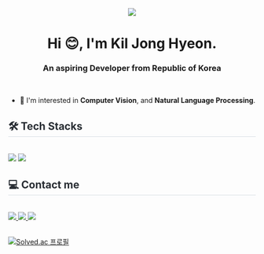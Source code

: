 <div align= "center">
    <img src="https://capsule-render.vercel.app/api?type=waving&color=gradient&customColorList=10&height=200&text=Hyeon-n-off's%20GITHUB&fontSize=50&fontAlign=68&fontAlignY=36"/>
    </div>
    <div style="text-align: left;"> 
    <h1 align="center">Hi 😊, I'm Kil Jong Hyeon.</h1>
    <h3 align="center">An aspiring Developer from Republic of Korea</h3>
    <br>

  - 🌱 I'm interested in **Computer Vision**, and **Natural Language Processing**.
    </div>
    
    <div style="text-align: left;">
    <h2 style="border-bottom: 1px solid #d8dee4; color: #282d33;"> 🛠️ Tech Stacks </h2> <br> 
    <div style="margin: ; text-align: left;"> <img src="https://img.shields.io/badge/Python-3776AB?style=for-the-badge&logo=Python&logoColor=white">
          <img src="https://img.shields.io/badge/PyTorch-EE4C2C?style=for-the-badge&logo=PyTorch&logoColor=white">
          </div>
    </div>
    <div style="text-align: left;">
    <h2 style="border-bottom: 1px solid #d8dee4; color: #282d33;"> 💻 Contact me </h2> <br> 
    <div style="margin: ; text-align: left;"> <a href=mailto:kiljh7717@gmail.com> <img src="https://img.shields.io/badge/Gmail-EA4335?style=for-the-badge&logo=Gmail&logoColor=white&link=mailto:kiljh7717@gmail.com"> </a>
         <a href=https://blog.naver.com/rlfwhdgus7717> <img src="https://img.shields.io/badge/Naver-03C75A?style=for-the-badge&logo=Naver&logoColor=white&link=https://blog.naver.com/rlfwhdgus7717"> </a>
          <a href=https://hyeon-n-off.github.io/> <img src="https://img.shields.io/badge/GitHub-181717?style=for-the-badge&logo=GitHub&logoColor=white&link=https://hyeon-n-off.github.io/"> </a>
          </div>  <br> 
    <div style="text-align: left;">  </div> 
    </div>

[![Solved.ac
프로필](http://mazassumnida.wtf/api/generate_badge?boj=kiljh3572)](https://solved.ac/kiljh3572)

<meta name="google-site-verification" content="googlea48b0fb5a205814f.html" />
